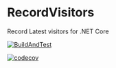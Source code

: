 # RecordVisitors
Record Latest visitors for .NET Core 

[![BuildAndTest](https://github.com/ignatandrei/RecordVisitors/actions/workflows/dotnet.yml/badge.svg)](https://github.com/ignatandrei/RecordVisitors/actions/workflows/dotnet.yml)

[![codecov](https://codecov.io/gh/ignatandrei/RecordVisitors/branch/main/graph/badge.svg?token=ur3OvnDoGh)](https://codecov.io/gh/ignatandrei/RecordVisitors)
